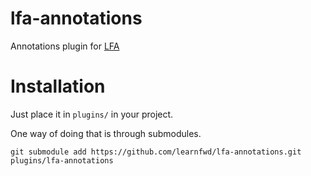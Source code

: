 # lfa-annotations
Annotations plugin for [LFA](https://github.com/learnfwd/lfa)

# Installation

Just place it in `plugins/` in your project.

One way of doing that is through submodules.
```
git submodule add https://github.com/learnfwd/lfa-annotations.git plugins/lfa-annotations
```
